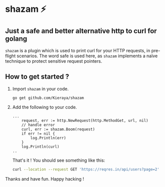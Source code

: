 # shazam ⚡️
Just a safe and better alternative http to curl for golang
--------

`shazam` is a plugin which is used to print curl for your HTTP requests, in pre-flight scenarios.
The word safe is used here, as `shazam` implements a naïve technique to protect sensitive request pointers.

## How to get started ?

1. Import `shazam` in your code.
    ```
    go get github.com/Kieraya/shazam
    ```
    
2. Add the following to your code.
    ```golang
    ...
        request, err := http.NewRequest(http.MethodGet, url, nil)
        // handle error
        curl, err := shazam.Boom(request)
        if err != nil {
            log.Println(err)
        }
        log.Println(curl)
    ..
    ```
    That's it ! You should see something like this:

    ```bash
    curl --location --request GET 'https://reqres.in/api/users?page=2' --header 'x-panem-token: BUM99779r42aUZUZB8Z95YLK'
    ```

Thanks and have fun. Happy hacking !
